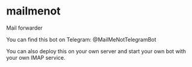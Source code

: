 # mailmenot
Mail forwarder

You can find this bot on Telegram: @MailMeNotTelegramBot

You can also deploy this on your own server and start your own bot with your own IMAP service.

